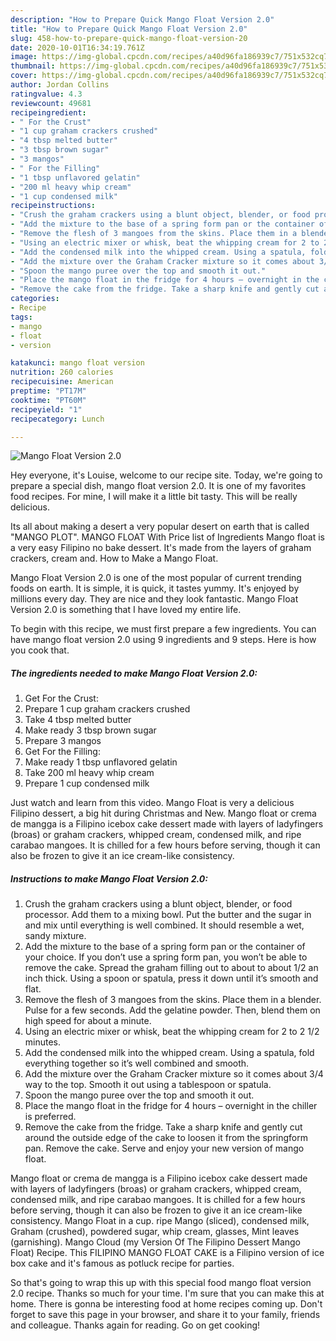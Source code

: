 ```yaml
---
description: "How to Prepare Quick Mango Float Version 2.0"
title: "How to Prepare Quick Mango Float Version 2.0"
slug: 458-how-to-prepare-quick-mango-float-version-20
date: 2020-10-01T16:34:19.761Z
image: https://img-global.cpcdn.com/recipes/a40d96fa186939c7/751x532cq70/mango-float-version-20-recipe-main-photo.jpg
thumbnail: https://img-global.cpcdn.com/recipes/a40d96fa186939c7/751x532cq70/mango-float-version-20-recipe-main-photo.jpg
cover: https://img-global.cpcdn.com/recipes/a40d96fa186939c7/751x532cq70/mango-float-version-20-recipe-main-photo.jpg
author: Jordan Collins
ratingvalue: 4.3
reviewcount: 49681
recipeingredient:
- " For the Crust"
- "1 cup graham crackers crushed"
- "4 tbsp melted butter"
- "3 tbsp brown sugar"
- "3 mangos"
- " For the Filling"
- "1 tbsp unflavored gelatin"
- "200 ml heavy whip cream"
- "1 cup condensed milk"
recipeinstructions:
- "Crush the graham crackers using a blunt object, blender, or food processor. Add them to a mixing bowl. Put the butter and the sugar in and mix until everything is well combined. It should resemble a wet, sandy mixture."
- "Add the mixture to the base of a spring form pan or the container of your choice. If you don’t use a spring form pan, you won’t be able to remove the cake. Spread the graham filling out to about to about 1/2 an inch thick. Using a spoon or spatula, press it down until it’s smooth and flat."
- "Remove the flesh of 3 mangoes from the skins. Place them in a blender. Pulse for a few seconds. Add the gelatine powder. Then, blend them on high speed for about a minute."
- "Using an electric mixer or whisk, beat the whipping cream for 2 to 2 1/2 minutes."
- "Add the condensed milk into the whipped cream. Using a spatula, fold everything together so it’s well combined and smooth."
- "Add the mixture over the Graham Cracker mixture so it comes about 3/4 way to the top. Smooth it out using a tablespoon or spatula."
- "Spoon the mango puree over the top and smooth it out."
- "Place the mango float in the fridge for 4 hours – overnight in the chiller is preferred."
- "Remove the cake from the fridge. Take a sharp knife and gently cut around the outside edge of the cake to loosen it from the springform pan. Remove the cake. Serve and enjoy your new version of mango float."
categories:
- Recipe
tags:
- mango
- float
- version

katakunci: mango float version 
nutrition: 260 calories
recipecuisine: American
preptime: "PT17M"
cooktime: "PT60M"
recipeyield: "1"
recipecategory: Lunch

---
```



![Mango Float Version 2.0](https://img-global.cpcdn.com/recipes/a40d96fa186939c7/751x532cq70/mango-float-version-20-recipe-main-photo.jpg)

Hey everyone, it's Louise, welcome to our recipe site. Today, we're going to prepare a special dish, mango float version 2.0. It is one of my favorites food recipes. For mine, I will make it a little bit tasty. This will be really delicious.

Its all about making a desert a very popular desert on earth that is called &#34;MANGO PLOT&#34;. MANGO FLOAT With Price list of Ingredients Mango float is a very easy Filipino no bake dessert. It&#39;s made from the layers of graham crackers, cream and. How to Make a Mango Float.

Mango Float Version 2.0 is one of the most popular of current trending foods on earth. It is simple, it is quick, it tastes yummy. It's enjoyed by millions every day. They are nice and they look fantastic. Mango Float Version 2.0 is something that I have loved my entire life.


To begin with this recipe, we must first prepare a few ingredients. You can have mango float version 2.0 using 9 ingredients and 9 steps. Here is how you cook that.

<!--inarticleads1-->

##### The ingredients needed to make Mango Float Version 2.0:

1. Get  For the Crust:
1. Prepare 1 cup graham crackers crushed
1. Take 4 tbsp melted butter
1. Make ready 3 tbsp brown sugar
1. Prepare 3 mangos
1. Get  For the Filling:
1. Make ready 1 tbsp unflavored gelatin
1. Take 200 ml heavy whip cream
1. Prepare 1 cup condensed milk


Just watch and learn from this video. Mango Float is very a delicious Filipino dessert, a big hit during Christmas and New. Mango float or crema de mangga is a Filipino icebox cake dessert made with layers of ladyfingers (broas) or graham crackers, whipped cream, condensed milk, and ripe carabao mangoes. It is chilled for a few hours before serving, though it can also be frozen to give it an ice cream-like consistency. 

<!--inarticleads2-->

##### Instructions to make Mango Float Version 2.0:

1. Crush the graham crackers using a blunt object, blender, or food processor. Add them to a mixing bowl. Put the butter and the sugar in and mix until everything is well combined. It should resemble a wet, sandy mixture.
1. Add the mixture to the base of a spring form pan or the container of your choice. If you don’t use a spring form pan, you won’t be able to remove the cake. Spread the graham filling out to about to about 1/2 an inch thick. Using a spoon or spatula, press it down until it’s smooth and flat.
1. Remove the flesh of 3 mangoes from the skins. Place them in a blender. Pulse for a few seconds. Add the gelatine powder. Then, blend them on high speed for about a minute.
1. Using an electric mixer or whisk, beat the whipping cream for 2 to 2 1/2 minutes.
1. Add the condensed milk into the whipped cream. Using a spatula, fold everything together so it’s well combined and smooth.
1. Add the mixture over the Graham Cracker mixture so it comes about 3/4 way to the top. Smooth it out using a tablespoon or spatula.
1. Spoon the mango puree over the top and smooth it out.
1. Place the mango float in the fridge for 4 hours – overnight in the chiller is preferred.
1. Remove the cake from the fridge. Take a sharp knife and gently cut around the outside edge of the cake to loosen it from the springform pan. Remove the cake. Serve and enjoy your new version of mango float.


Mango float or crema de mangga is a Filipino icebox cake dessert made with layers of ladyfingers (broas) or graham crackers, whipped cream, condensed milk, and ripe carabao mangoes. It is chilled for a few hours before serving, though it can also be frozen to give it an ice cream-like consistency. Mango Float in a cup. ripe Mango (sliced), condensed milk, Graham (crushed), powdered sugar, whip cream, glasses, Mint leaves (garnishing). Mango Cloud (my Version Of The Filipino Dessert Mango Float) Recipe. This FILIPINO MANGO FLOAT CAKE is a Filipino version of ice box cake and it&#39;s famous as potluck recipe for parties. 

So that's going to wrap this up with this special food mango float version 2.0 recipe. Thanks so much for your time. I'm sure that you can make this at home. There is gonna be interesting food at home recipes coming up. Don't forget to save this page in your browser, and share it to your family, friends and colleague. Thanks again for reading. Go on get cooking!
